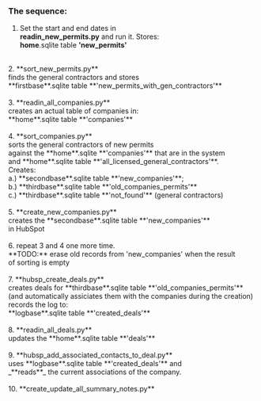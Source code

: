 ### The sequence:
1. Set the start and end dates in <br>
**readin_new_permits.py** and run it. Stores:<br>
**home**.sqlite table **'new_permits'**<br>
<br>
2. **sort_new_permits.py**<br>
finds the general contractors and stores<br>
**firstbase**.sqlite table **'new_permits_with_gen_contractors'**<br>
<br>
3. **readin_all_companies.py**<br>
creates an actual table of companies in:<br>
**home**.sqlite table **'companies'**<br>
<br>
4. **sort_companies.py**<br>
sorts the general contractors of new permits<br>
against the **home**.sqlite **'companies'** that are in the system<br>
and **home**.sqlite table **'all_licensed_general_contractors'**.<br>
Creates:<br>
a.) **secondbase**.sqlite table **'new_companies'**;<br>
b.) **thirdbase**.sqlite table **'old_companies_permits'**<br>
c.) **thirdbase**.sqlite table **'not_found'** (general contractors)<br><br>
5. **create_new_companies.py**<br>
creates the **secondbase**.sqlite table **'new_companies'**<br>
in HubSpot<br><br>
6. repeat 3 and 4 one more time.<br>
**TODO:** erase old records from 'new_companies' when the result<br>
of sorting is empty<br><br>
7. **hubsp_create_deals.py**<br>
creates deals for **thirdbase**.sqlite table **'old_companies_permits'**<br>
(and automatically assiciates them with the companies during the creation)<br>
records the log to:<br>
**logbase**.sqlite table **'created_deals'**<br><br>
8. **readin_all_deals.py**<br>
updates the **home**.sqlite table **'deals'**<br><br>
9. **hubsp_add_associated_contacts_to_deal.py**<br>
uses **logbase**.sqlite table **'created_deals'** and<br>
_**reads**_ the current associations of the company.<br><br>
10. **create_update_all_summary_notes.py**<br><br>



